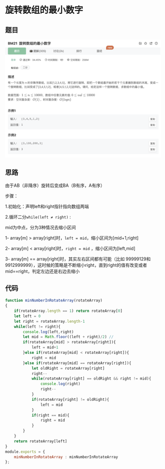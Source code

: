 # 旋转数组的最小数字

## 题目

![image-20221217174338511](image/image-20221217174338511.png)

## 思路

由于AB（非降序）旋转后变成BA（B有序，A有序）

步骤：

1.初始化：声明left和right指针指向数组两端

2.循环二分`while(left ≠ right)` :

mid为中点，分为3种情况去缩小区间

1- array[m] > array[right]时，`left = mid`，缩小区间为[mid+1,right]

2- array[m] < array[right]时，`right = mid` ，缩小区间为[left,mid]

3- array[m] == array[right]时，其实左右区间都有可能（比如 99999129和9912999999），这时候的策略是不断缩小right，直到right的值有改变或者mid==right，判定左边还是右边去缩小

## 代码

```jsx
function minNumberInRotateArray(rotateArray)
{
    if(rotateArray.length == 1) return rotateArray[0]
    let left = 0
    let right = rotateArray.length-1
    while(left != right){
        console.log(left,right)
        let mid = Math.floor((left + right)/2) // 
        if(rotateArray[mid] > rotateArray[right]){
            left = mid+1
        }else if(rotateArray[mid] < rotateArray[right]){
            right = mid
        }else if(rotateArray[mid] == rotateArray[right]){
            let oldRight = rotateArray[right]
            right--
            while(rotateArray[right] == oldRight && right != mid){
                console.log(right)
                right--
            }
            if(rotateArray[right] != oldRight){
                left = mid
            }
            if(right == mid){
                right = mid
            }
        }
    }
    return rotateArray[left]
}
module.exports = {
    minNumberInRotateArray : minNumberInRotateArray
};
```

